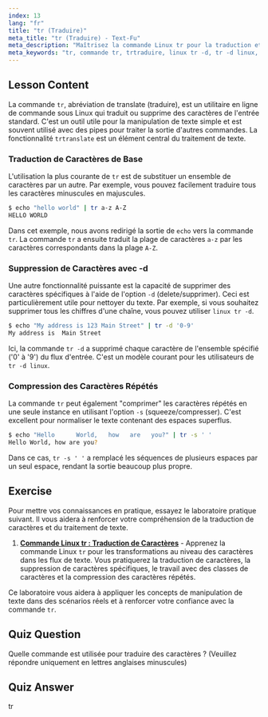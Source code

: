 ```yaml
---
index: 13
lang: "fr"
title: "tr (Traduire)"
meta_title: "tr (Traduire) - Text-Fu"
meta_description: "Maîtrisez la commande Linux tr pour la traduction et la suppression de caractères. Ce guide explique comment trtraduire des caractères, utiliser des options comme linux tr -d pour supprimer des caractères, et fournit des exemples pratiques de manipulation de texte."
meta_keywords: "tr, commande tr, trtraduire, linux tr -d, tr -d linux, traduire caractères, supprimer caractères, traitement de texte, commande Linux"
---
```


## Lesson Content

La commande `tr`, abréviation de translate (traduire), est un utilitaire en ligne de commande sous Linux qui traduit ou supprime des caractères de l'entrée standard. C'est un outil utile pour la manipulation de texte simple et est souvent utilisé avec des pipes pour traiter la sortie d'autres commandes. La fonctionnalité `trtranslate` est un élément central du traitement de texte.

### Traduction de Caractères de Base

L'utilisation la plus courante de `tr` est de substituer un ensemble de caractères par un autre. Par exemple, vous pouvez facilement traduire tous les caractères minuscules en majuscules.

```bash
$ echo "hello world" | tr a-z A-Z
HELLO WORLD
```

Dans cet exemple, nous avons redirigé la sortie de `echo` vers la commande `tr`. La commande `tr` a ensuite traduit la plage de caractères `a-z` par les caractères correspondants dans la plage `A-Z`.

### Suppression de Caractères avec -d

Une autre fonctionnalité puissante est la capacité de supprimer des caractères spécifiques à l'aide de l'option `-d` (delete/supprimer). Ceci est particulièrement utile pour nettoyer du texte. Par exemple, si vous souhaitez supprimer tous les chiffres d'une chaîne, vous pouvez utiliser `linux tr -d`.

```bash
$ echo "My address is 123 Main Street" | tr -d '0-9'
My address is  Main Street
```

Ici, la commande `tr -d` a supprimé chaque caractère de l'ensemble spécifié ('0' à '9') du flux d'entrée. C'est un modèle courant pour les utilisateurs de `tr -d linux`.

### Compression des Caractères Répétés

La commande `tr` peut également "comprimer" les caractères répétés en une seule instance en utilisant l'option `-s` (squeeze/compresser). C'est excellent pour normaliser le texte contenant des espaces superflus.

```bash
$ echo "Hello      World,   how   are   you?" | tr -s ' '
Hello World, how are you?
```

Dans ce cas, `tr -s ' '` a remplacé les séquences de plusieurs espaces par un seul espace, rendant la sortie beaucoup plus propre.

## Exercise

Pour mettre vos connaissances en pratique, essayez le laboratoire pratique suivant. Il vous aidera à renforcer votre compréhension de la traduction de caractères et du traitement de texte.

1. **[Commande Linux tr : Traduction de Caractères](https://labex.io/fr/labs/linux-linux-tr-command-character-translating-219198)** - Apprenez la commande Linux `tr` pour les transformations au niveau des caractères dans les flux de texte. Vous pratiquerez la traduction de caractères, la suppression de caractères spécifiques, le travail avec des classes de caractères et la compression des caractères répétés.

Ce laboratoire vous aidera à appliquer les concepts de manipulation de texte dans des scénarios réels et à renforcer votre confiance avec la commande `tr`.

## Quiz Question

Quelle commande est utilisée pour traduire des caractères ? (Veuillez répondre uniquement en lettres anglaises minuscules)

## Quiz Answer

tr

